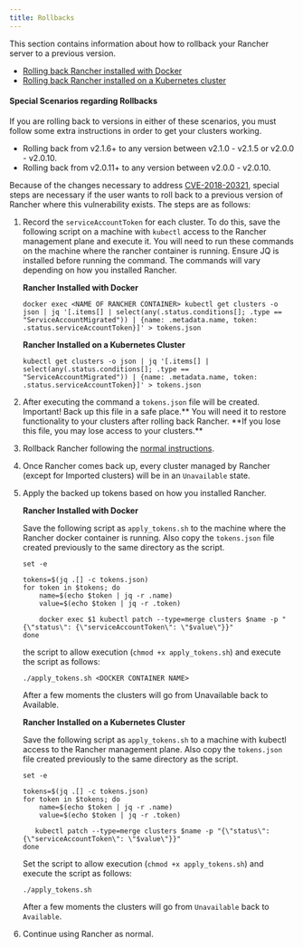 ```yaml
---
title: Rollbacks
---
```


This section contains information about how to rollback your Rancher server to a previous version.

- [Rolling back Rancher installed with Docker](/docs/upgrades/rollbacks/single-node-rollbacks/)
- [Rolling back Rancher installed on a Kubernetes cluster](/docs/upgrades/rollbacks/ha-server-rollbacks/)

#### Special Scenarios regarding Rollbacks

If you are rolling back to versions in either of these scenarios, you must follow some extra instructions in order to get your clusters working.

- Rolling back from v2.1.6+ to any version between v2.1.0 - v2.1.5 or v2.0.0 - v2.0.10.
- Rolling back from v2.0.11+ to any version between v2.0.0 - v2.0.10.

Because of the changes necessary to address [CVE-2018-20321](https://cve.mitre.org/cgi-bin/cvename.cgi?name=CVE-2018-20321), special steps are necessary if the user wants to roll back to a previous version of Rancher where this vulnerability exists. The steps are as follows:

1. Record the `serviceAccountToken` for each cluster. To do this, save the following script on a machine with `kubectl` access to the Rancher management plane and execute it. You will need to run these commands on the machine where the rancher container is running. Ensure JQ is installed before running the command. The commands will vary depending on how you installed Rancher.


    **Rancher Installed with Docker**
    ```
    docker exec <NAME OF RANCHER CONTAINER> kubectl get clusters -o json | jq '[.items[] | select(any(.status.conditions[]; .type == "ServiceAccountMigrated")) | {name: .metadata.name, token: .status.serviceAccountToken}]' > tokens.json
    ```

    **Rancher Installed on a Kubernetes Cluster**
    ```
    kubectl get clusters -o json | jq '[.items[] | select(any(.status.conditions[]; .type == "ServiceAccountMigrated")) | {name: .metadata.name, token: .status.serviceAccountToken}]' > tokens.json
    ```

2. After executing the command a `tokens.json` file will be created. Important! Back up this file in a safe place.** You will need it to restore functionality to your clusters after rolling back Rancher. **If you lose this file, you may lose access to your clusters.\*\*

3. Rollback Rancher following the [normal instructions](/docs/upgrades/rollbacks/).

4. Once Rancher comes back up, every cluster managed by Rancher (except for Imported clusters) will be in an `Unavailable` state.

5. Apply the backed up tokens based on how you installed Rancher.

   **Rancher Installed with Docker**

   Save the following script as `apply_tokens.sh` to the machine where the Rancher docker container is running. Also copy the `tokens.json` file created previously to the same directory as the script.

   ```
   set -e

   tokens=$(jq .[] -c tokens.json)
   for token in $tokens; do
       name=$(echo $token | jq -r .name)
       value=$(echo $token | jq -r .token)

       docker exec $1 kubectl patch --type=merge clusters $name -p "{\"status\": {\"serviceAccountToken\": \"$value\"}}"
   done
   ```

   the script to allow execution (`chmod +x apply_tokens.sh`) and execute the script as follows:

   ```
   ./apply_tokens.sh <DOCKER CONTAINER NAME>
   ```

   After a few moments the clusters will go from Unavailable back to Available.

   **Rancher Installed on a Kubernetes Cluster**

   Save the following script as `apply_tokens.sh` to a machine with kubectl access to the Rancher management plane. Also copy the `tokens.json` file created previously to the same directory as the script.

   ```
   set -e

   tokens=$(jq .[] -c tokens.json)
   for token in $tokens; do
       name=$(echo $token | jq -r .name)
       value=$(echo $token | jq -r .token)

      kubectl patch --type=merge clusters $name -p "{\"status\": {\"serviceAccountToken\": \"$value\"}}"
   done
   ```

   Set the script to allow execution (`chmod +x apply_tokens.sh`) and execute the script as follows:

   ```
   ./apply_tokens.sh
   ```

   After a few moments the clusters will go from `Unavailable` back to `Available`.

6. Continue using Rancher as normal.
